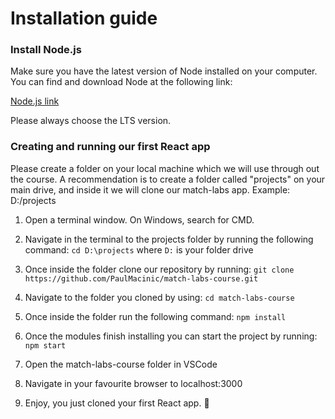 # Installation guide

### Install Node.js

Make sure you have the latest version of Node installed on your computer. You can find and download Node at the following link:

[Node.js link](https://nodejs.org/en/)

Please always choose the LTS version.

### Creating and running our first React app

Please create a folder on your local machine which we will use through out the course. A recommendation is to create a folder called "projects" on your main drive, and inside it we will clone our match-labs app.
Example: D:/projects

1. Open a terminal window. On Windows, search for CMD.

2. Navigate in the terminal to the projects folder by running the following command:
   `cd D:\projects` where `D:` is your folder drive

3. Once inside the folder clone our repository by running:
   `git clone https://github.com/PaulMacinic/match-labs-course.git`

4. Navigate to the folder you cloned by using:
   `cd match-labs-course`

5. Once inside the folder run the following command:
   `npm install`
   
6. Once the modules finish installing you can start the project by running:
   `npm start`

7. Open the match-labs-course folder in VSCode

8. Navigate in your favourite browser to localhost:3000

8. Enjoy, you just cloned your first React app. 🎉
